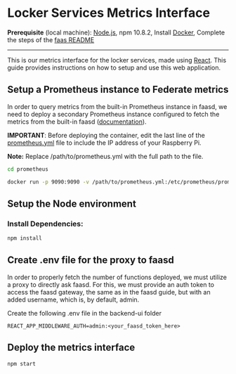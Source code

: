 # Locker Services Metrics Interface

**Prerequisite** (local machine): [Node.js](https://nodejs.org/en/download/prebuilt-installer), npm 10.8.2, Install [Docker](https://docs.docker.com/engine/install/ubuntu/), Complete the steps of the [faas README](../faas/README.md)

---

This is our metrics interface for the locker services, made using [React](https://react.dev/). This guide provides instructions on how to setup and use this web application.

## Setup a Prometheus instance to Federate metrics
In order to query metrics from the built-in Prometheus instance in faasd, we need to deploy a secondary Prometheus instance configured to fetch the metrics from the built-in faasd ([documentation](https://docs.openfaas.com/architecture/metrics/)).

**IMPORTANT**: Before deploying the container, edit the last line of the [prometheus.yml](./prometheus/prometheus.yml) file to include the IP address of your Raspberry Pi.

**Note:** Replace /path/to/prometheus.yml with the full path to the file.

```bash
cd prometheus

docker run -p 9090:9090 -v /path/to/prometheus.yml:/etc/prometheus/prometheus.yml -v prometheus-data:/prometheus prom/prometheus
```

## Setup the Node environment

### Install Dependencies:

```bash
npm install
```

## Create .env file for the proxy to faasd

In order to properly fetch the number of functions deployed, we must utilize a proxy to directly ask faasd. For this, we must provide an auth token to access the faasd gateway, the same as in the faasd guide, but with an added username, which is, by default, admin. 

Create the following .env file in the backend-ui folder

```
REACT_APP_MIDDLEWARE_AUTH=admin:<your_faasd_token_here>
```

## Deploy the metrics interface

```bash
npm start
```
